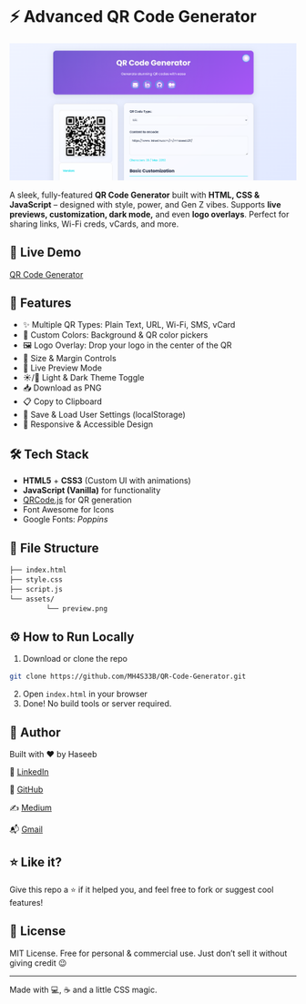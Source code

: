 # ⚡ Advanced QR Code Generator

![QR Generator Screenshot](https://github.com/MH4S33B/QR-Code-Generator/blob/main/assets/preview.png) <!-- Optional: add your own screenshot -->

A sleek, fully-featured **QR Code Generator** built with **HTML, CSS & JavaScript** – designed with style, power, and Gen Z vibes. Supports **live previews, customization, dark mode,** and even **logo overlays**. Perfect for sharing links, Wi-Fi creds, vCards, and more.

## 🚀 Live Demo

<a href="https://mh4s33b.github.io/QR-Code-Generator/">QR Code Generator</a>

## 🚀 Features

- ✨ Multiple QR Types: Plain Text, URL, Wi-Fi, SMS, vCard
- 🎨 Custom Colors: Background & QR color pickers
- 🖼️ Logo Overlay: Drop your logo in the center of the QR
- 📐 Size & Margin Controls
- 🔄 Live Preview Mode
- ☀️/🌙 Light & Dark Theme Toggle
- 📥 Download as PNG
- 📋 Copy to Clipboard
- 💾 Save & Load User Settings (localStorage)
- 🔄 Responsive & Accessible Design

## 🛠️ Tech Stack

- **HTML5** + **CSS3** (Custom UI with animations)
- **JavaScript (Vanilla)** for functionality
- [QRCode.js](https://github.com/davidshimjs/qrcodejs) for QR generation
- Font Awesome for Icons  
- Google Fonts: *Poppins*

## 📁 File Structure

```bash
├── index.html
├── style.css
├── script.js
└── assets/
         └── preview.png
```

## ⚙️ How to Run Locally

1. Download or clone the repo
```bash
git clone https://github.com/MH4S33B/QR-Code-Generator.git
```
2. Open `index.html` in your browser
3. Done! No build tools or server required.

## 🙌 Author
Built with ❤️ by Haseeb

🔗 <a href="https://www.linkedin.com/in/mhaseeb211/">LinkedIn</a>

🐙 <a href="https://github.com/MH4S33B">GitHub</a>

✍️ <a href="https://medium.com/@mh4s33b">Medium</a>

📬 <a href="mailto:mhaseebraja2006@gmail.com">Gmail</a>

## ⭐ Like it?

Give this repo a ⭐ if it helped you, and feel free to fork or suggest cool features!

## 📄 License

MIT License. Free for personal & commercial use. Just don’t sell it without giving credit 😉

--- 

Made with 💻, ☕ and a little CSS magic.
